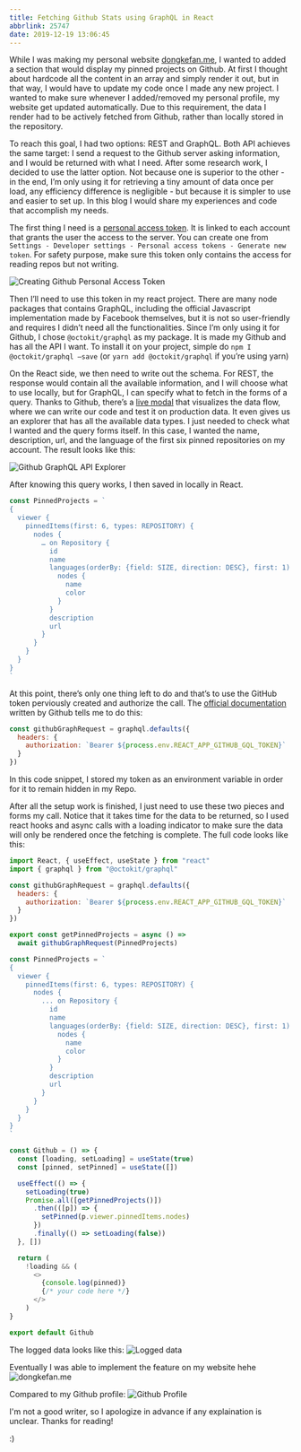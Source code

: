 ```yaml
---
title: Fetching Github Stats using GraphQL in React
abbrlink: 25747
date: 2019-12-19 13:06:45
---
```


While I was making my personal website [dongkefan.me](https://www.dongkefan.me/), I wanted to added a section that would display my pinned projects on Github. At first I thought about hardcode all the content in an array and simply render it out, but in that way, I would have to update my code once I made any new project.
I wanted to make sure whenever I added/removed my personal profile, my website get updated automatically. Due to this requirement, the data I render had to be actively fetched from Github, rather than locally stored in the repository.

To reach this goal, I had two options: REST and GraphQL. Both API achieves the same target: I send a request to the Github server asking information, and I would be returned with what I need. After some research work, I decided to use the latter option. Not because one is superior to the other - in the end, I’m only using it for retrieving a tiny amount of data once per load, any efficiency difference is negligible - but because it is simpler to use and easier to set up. In this blog I would share my experiences and code that accomplish my needs.

The first thing I need is a [personal access token](https://github.com/settings/tokens). It is linked to each account that grants the user the access to the server. You can create one from `Settings - Developer settings - Personal access tokens - Generate new token`. For safety purpose, make sure this token only contains the access for reading repos but not writing.

<img src="/images/github_graphql/setting_up_github_token.png"  title="Creating Github Personal Access Token" />

Then I’ll need to use this token in my react project. There are many node packages that contains GraphQL, including the official Javascript implementation made by Facebook themselves, but it is not so user-friendly and requires 	I didn’t need all the functionalities. Since I’m only using it for Github, I chose `@octokit/graphql` as my package. It is made my Github and has all the API I want. To install it on your project, simple do `npm I @octokit/graphql —save` (or `yarn add @octokit/graphql` if you’re using yarn)

On the React side, we then need to write out the schema. For REST, the response would contain all the available information, and I will choose what to use locally, but for GraphQL, I can specify what to fetch in the forms of a query. Thanks to Github, there’s a [live modal](https://developer.github.com/v4/explorer/) that visualizes the data flow, where we can write our code and test it on production data. It even gives us an explorer that has all the available data types. I just needed to check what I wanted and the query forms itself. In this case, I wanted the name, description, url, and the language of the first six pinned repositories on my account. The result looks like this:

<img src="/images/github_graphql/graphql_query.png"  title="Github GraphQL API Explorer " />

After knowing this query works, I then saved in locally in React.
```javascript
const PinnedProjects = `
{
  viewer {
    pinnedItems(first: 6, types: REPOSITORY) {
      nodes {
        … on Repository {
          id
          name
          languages(orderBy: {field: SIZE, direction: DESC}, first: 1) {
            nodes {
              name
              color
            }
          }
          description
          url
        }
      }
    }
  }
}
`
```

At this point, there’s only one thing left to do and that’s to use the GitHub token perviously created and authorize the call. The [official documentation](https://developer.github.com/v4/guides/) written by Github tells me to do this:
```javascript
const githubGraphRequest = graphql.defaults({
  headers: {
    authorization: `Bearer ${process.env.REACT_APP_GITHUB_GQL_TOKEN}`
  }
})
```

In this code snippet, I stored my token as an environment variable in order for it to remain hidden in my Repo.

After all the setup work is finished, I just need to use these two pieces and forms my call. Notice that it takes time for the data to be returned, so I used react hooks and async calls with a loading indicator to make sure the data will only be rendered once the fetching is complete. The full code looks like this:

```javascript
import React, { useEffect, useState } from "react"
import { graphql } from "@octokit/graphql"

const githubGraphRequest = graphql.defaults({
  headers: {
    authorization: `Bearer ${process.env.REACT_APP_GITHUB_GQL_TOKEN}`
  }
})

export const getPinnedProjects = async () =>
  await githubGraphRequest(PinnedProjects)

const PinnedProjects = `
{
  viewer {
    pinnedItems(first: 6, types: REPOSITORY) {
      nodes {
        ... on Repository {
          id
          name
          languages(orderBy: {field: SIZE, direction: DESC}, first: 1) {
            nodes {
              name
              color
            }
          }
          description
          url
        }
      }
    }
  }
}
`

const Github = () => {
  const [loading, setLoading] = useState(true)
  const [pinned, setPinned] = useState([])

  useEffect(() => {
    setLoading(true)
    Promise.all([getPinnedProjects()])
      .then(([p]) => {
        setPinned(p.viewer.pinnedItems.nodes)
      })
      .finally(() => setLoading(false))
  }, [])

  return (
    !loading && (
      <>
        {console.log(pinned)}
        {/* your code here */}
      </>
    )
}

export default Github
```

The logged data looks like this:
<img src="/images/github_graphql/logged_data.png"  title="Logged data" />

Eventually I was able to implement the feature on my website hehe
<img src="/images/github_graphql/website_result.png"  title="dongkefan.me" />

Compared to my Github profile:
<img src="/images/github_graphql/github_profile.png"  title="Github Profile" />

I'm not a good writer, so I apologize in advance if any explaination is unclear. Thanks for reading!

:)